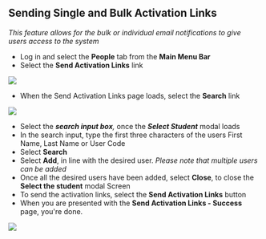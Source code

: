 

## Sending Single and Bulk Activation Links

*This feature allows for the bulk or individual email notifications to give users access to the system*

-   Log in and select the **People** tab from the **Main Menu Bar**
-   Select the **Send Activation Links** link

[![](https://studentmanager.blob.core.windows.net/resources/31c49056-bbe2-4425-8a6d-501490961c77.png)](https://studentmanager.blob.core.windows.net/resources/31c49056-bbe2-4425-8a6d-501490961c77.png)

-   When the Send Activation Links page loads, select the **Search** link

[![](https://studentmanager.blob.core.windows.net/resources/abd72cfb-907a-4f99-914d-322b32f06b00.png)](https://studentmanager.blob.core.windows.net/resources/abd72cfb-907a-4f99-914d-322b32f06b00.png)

-   Select the **_search input box_**_,_ once the **_Select Student_** modal loads
-   In the search input, type the first three characters of the users First Name, Last Name or User Code
-   Select **Search**
-   Select **Add**, in line with the desired user. _Please note that multiple users can be added_
-   Once all the desired users have been added, select **Close**, to close the **Select the student** modal Screen
-   To send the activation links, select the **Send Activation Links** button
-   When you are presented with the **Send Activation Links - Success** page, you're done.

  

[![](https://downloads.intercomcdn.com/i/o/103835186/10f28a10e528148e2d83ad09/image.png)](https://downloads.intercomcdn.com/i/o/103835186/10f28a10e528148e2d83ad09/image.png)


<!--stackedit_data:
eyJoaXN0b3J5IjpbNjYwNzQ3Njk3LDg4Njc0MzEyOCwyMjc5Mz
M3MTRdfQ==
-->